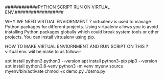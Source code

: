 ############PYTHON SCRIPT RUN ON VIRTUAL ENV.##################


WHY WE NEED VIRTUAL ENVIORNMENT ?
virtualenv is used to manage Python packages for different projects. Using virtualenv allows you to avoid installing Python packages globally which could break system tools or other projects. You can install virtualenv using pip.


HOW TO MAKE VIRTUAL ENVIORNMENT AND RUN SCRIPT ON THIS ?
virtual env. wiil be make to as follow:-

apt install python3
python3 --version
apt install python3-pip
pip3 --version
apt install python3.8-venv
python3 -m venv myenv
source myenv/bin/activate
chmod +x demo.py
./demo.py
